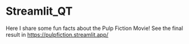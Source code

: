 # Streamlit_QT
Here I share some fun facts about the Pulp Fiction Movie! See the final result in https://pulpfiction.streamlit.app/
